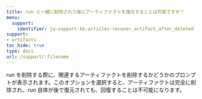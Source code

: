 ```yaml
---
title: run と一緒に削除された後にアーティファクトを復元することは可能ですか？
menu:
  support:
    identifier: ja-support-kb-articles-recover_artifact_after_deleted
support:
- artifacts
toc_hide: true
type: docs
url: /support/:filename
---
```


run を削除する際に、関連するアーティファクトを削除するかどうかのプロンプトが表示されます。このオプションを選択すると、アーティファクトは完全に削除され、run 自体が後で復元されても、回復することは不可能になります。